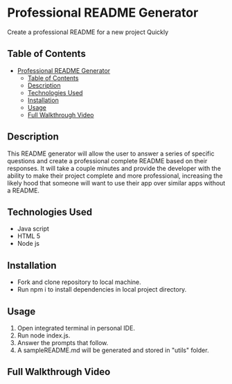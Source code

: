 # Professional README Generator

Create a professional README for a new project Quickly

## Table of Contents

- [Professional README Generator](#professional-readme-generator)
  - [Table of Contents](#table-of-contents)
  - [Description](#description)
  - [Technologies Used](#technologies-used)
  - [Installation](#installation)
  - [Usage](#usage)
  - [Full Walkthrough Video](#full-walkthrough-video)

## Description

This README generator will allow the user to answer a series of specific questions and create a professional complete README based on their responses. It will take a couple minutes and provide the developer with the ability to make their project complete and more professional, increasing the likely hood that someone will want to use their app over similar apps without a README.

## Technologies Used

- Java script
- HTML 5
- Node js

## Installation

- Fork and clone repository to local machine.
- Run npm i to install dependencies in local project directory.

## Usage

1. Open integrated terminal in personal IDE.
2. Run node index.js.
3. Answer the prompts that follow.
4. A sampleREADME.md will be generated and stored in "utils" folder.

## Full Walkthrough Video
